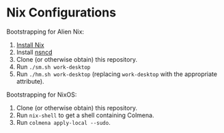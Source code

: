 # Nix Configurations

Bootstrapping for Alien Nix:

1.  [Install Nix](https://nixos.org/download.html)
2.  Install [nsncd](https://github.com/twosigma/nsncd)
3.  Clone (or otherwise obtain) this repository.
4.  Run `./sm.sh work-desktop`
5.  Run `./hm.sh work-desktop`
    (replacing `work-desktop` with the appropriate attribute).

Bootstrapping for NixOS:

1.  Clone (or otherwise obtain) this repository.
2.  Run `nix-shell` to get a shell containing Colmena.
3.  Run `colmena apply-local --sudo`.
